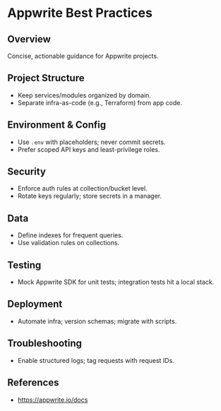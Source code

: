 # Appwrite Best Practices

## Overview
Concise, actionable guidance for Appwrite projects.

## Project Structure
- Keep services/modules organized by domain.
- Separate infra-as-code (e.g., Terraform) from app code.

## Environment & Config
- Use `.env` with placeholders; never commit secrets.
- Prefer scoped API keys and least-privilege roles.

## Security
- Enforce auth rules at collection/bucket level.
- Rotate keys regularly; store secrets in a manager.

## Data
- Define indexes for frequent queries.
- Use validation rules on collections.

## Testing
- Mock Appwrite SDK for unit tests; integration tests hit a local stack.

## Deployment
- Automate infra; version schemas; migrate with scripts.

## Troubleshooting
- Enable structured logs; tag requests with request IDs.

## References
- https://appwrite.io/docs
